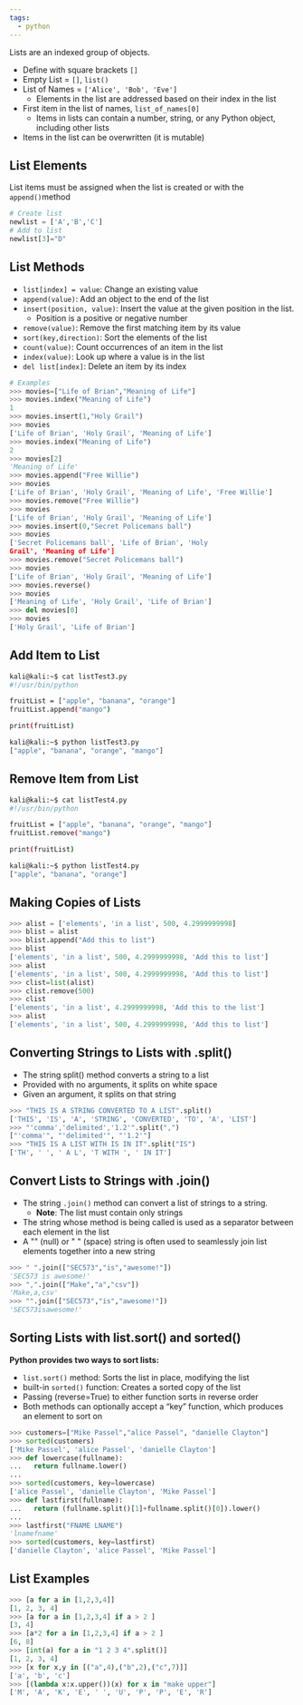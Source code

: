 ```yaml
---
tags:
  - python
---
```


Lists are an indexed group of objects.

- Define with square brackets `[]`
- Empty List = `[]`, `list()`
- List of Names = `['Alice', 'Bob', 'Eve']`
    - Elements in the list are addressed based on their index in the list
- First item in the list of names, `list_of_names[0]`
    - Items in lists can contain a number, string, or any Python object, including other lists
- Items in the list can be overwritten (it is mutable)

## List Elements

List items must be assigned when the list is created or with the `append()`method

```python
# Create list
newlist = ['A','B','C']
# Add to list
newlist[3]="D"
```

## List Methods

- `list[index] = value`: Change an existing value
- `append(value)`: Add an object to the end of the list
- `insert(position, value)`: Insert the value at the given position in the list.
    - Position is a positive or negative number
- `remove(value)`: Remove the first matching item by its value
- `sort(key,direction)`: Sort the elements of the list
- `count(value)`: Count occurrences of an item in the list
- `index(value)`: Look up where a value is in the list
- `del list[index]`: Delete an item by its index

```python
# Examples
>>> movies=["Life of Brian","Meaning of Life"]
>>> movies.index("Meaning of Life")
1
>>> movies.insert(1,"Holy Grail")
>>> movies
['Life of Brian', 'Holy Grail', 'Meaning of Life']
>>> movies.index("Meaning of Life")
2
>>> movies[2]
'Meaning of Life'
>>> movies.append("Free Willie")
>>> movies
['Life of Brian', 'Holy Grail', 'Meaning of Life', 'Free Willie']
>>> movies.remove("Free Willie")
>>> movies
['Life of Brian', 'Holy Grail', 'Meaning of Life']
>>> movies.insert(0,"Secret Policemans ball")
>>> movies
['Secret Policemans ball', 'Life of Brian', 'Holy
Grail', 'Meaning of Life']
>>> movies.remove("Secret Policemans ball")
>>> movies
['Life of Brian', 'Holy Grail', 'Meaning of Life']
>>> movies.reverse()
>>> movies
['Meaning of Life', 'Holy Grail', 'Life of Brian']
>>> del movies[0]
>>> movies
['Holy Grail', 'Life of Brian']
```

## Add Item to List

```bash
kali@kali:~$ cat listTest3.py
#!/usr/bin/python

fruitList = ["apple", "banana", "orange"]
fruitList.append("mango")

print(fruitList)

kali@kali:~$ python listTest3.py
["apple", "banana", "orange", "mango"]
```

## Remove Item from List

```bash
kali@kali:~$ cat listTest4.py
#!/usr/bin/python

fruitList = ["apple", "banana", "orange", "mango"]
fruitList.remove("mango")

print(fruitList)

kali@kali:~$ python listTest4.py
["apple", "banana", "orange"]
```

## Making Copies of Lists

```python
>>> alist = ['elements', 'in a list', 500, 4.2999999998]
>>> blist = alist
>>> blist.append("Add this to list")
>>> blist
['elements', 'in a list', 500, 4.2999999998, 'Add this to list']
>>> alist
['elements', 'in a list', 500, 4.2999999998, 'Add this to list']
>>> clist=list(alist)
>>> clist.remove(500)
>>> clist
['elements', 'in a list', 4.2999999998, 'Add this to the list']
>>> alist
['elements', 'in a list', 500, 4.2999999998, 'Add this to list']
```

## Converting Strings to Lists with .split()

- The string split() method converts a string to a list
- Provided with no arguments, it splits on white space
- Given an argument, it splits on that string

```python
>>> "THIS IS A STRING CONVERTED TO A LIST".split()
['THIS', 'IS', 'A', 'STRING', 'CONVERTED', 'TO', 'A', 'LIST']
>>> "'comma','delimited','1.2'".split(",")
["'comma'", "'delimited'", "'1.2'"]
>>> "THIS IS A LIST WITH IS IN IT".split("IS")
['TH', ' ', ' A L', 'T WITH ', ' IN IT']
```

## Convert Lists to Strings with .join()

- The string `.join()` method can convert a list of strings to a string.
    - **Note**: The list must contain only strings
- The string whose method is being called is used as a separator between each element in the list
- A "" (null) or " " (space) string is often used to seamlessly join list elements together into a new string

```python
>>> " ".join(["SEC573","is","awesome!"])
'SEC573 is awesome!'
>>> ",".join(["Make","a","csv"])
'Make,a,csv'
>>> "".join(["SEC573","is","awesome!"])
'SEC573isawesome!'
```

## Sorting Lists with list.sort() and sorted()

**Python provides two ways to sort lists:**

- `list.sort()` method: Sorts the list in place, modifying the list
- built-in `sorted()` function: Creates a sorted copy of the list
- Passing (reverse=True) to either function sorts in reverse order
- Both methods can optionally accept a “key” function, which produces an element to sort on

```python
>>> customers=["Mike Passel","alice Passel", "danielle Clayton"]
>>> sorted(customers)
['Mike Passel', 'alice Passel', 'danielle Clayton']
>>> def lowercase(fullname):
...   return fullname.lower()
...
>>> sorted(customers, key=lowercase)
['alice Passel', 'danielle Clayton', 'Mike Passel']
>>> def lastfirst(fullname):
...   return (fullname.split()[1]+fullname.split()[0]).lower()
...
>>> lastfirst("FNAME LNAME")
'lnamefname'
>>> sorted(customers, key=lastfirst)
['danielle Clayton', 'alice Passel', 'Mike Passel']
```

## List Examples

```python
>>> [a for a in [1,2,3,4]]
[1, 2, 3, 4]
>>> [a for a in [1,2,3,4] if a > 2 ]
[3, 4]
>>> [a*2 for a in [1,2,3,4] if a > 2 ]
[6, 8]
>>> [int(a) for a in "1 2 3 4".split()]
[1, 2, 3, 4]
>>> [x for x,y in [("a",4),("b",2),("c",7)]]
['a', 'b', 'c']
>>> [(lambda x:x.upper())(x) for x in "make upper"]
['M', 'A', 'K', 'E', ' ', 'U', 'P', 'P', 'E', 'R']
```
